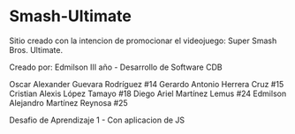 # Smash-Ultimate
Sitio creado con la intencion de promocionar el videojuego: Super Smash Bros. Ultimate.

Creado por: Edmilson
III año - Desarrollo de Software CDB

Oscar Alexander Guevara Rodríguez #14
Gerardo Antonio Herrera Cruz #15
Cristian Alexis López Tamayo #18
Diego Ariel Martínez Lemus #24
Edmilson Alejandro Martínez Reynosa #25

Desafio de Aprendizaje 1 - Con aplicacion de JS
